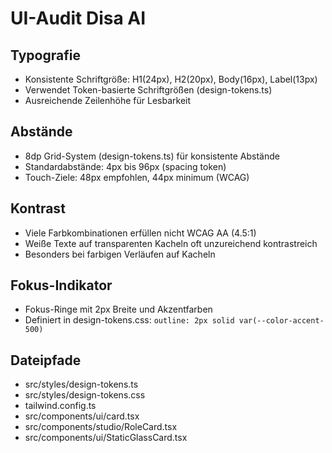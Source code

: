 # UI-Audit Disa AI

## Typografie

- Konsistente Schriftgröße: H1(24px), H2(20px), Body(16px), Label(13px)
- Verwendet Token-basierte Schriftgrößen (design-tokens.ts)
- Ausreichende Zeilenhöhe für Lesbarkeit

## Abstände

- 8dp Grid-System (design-tokens.ts) für konsistente Abstände
- Standardabstände: 4px bis 96px (spacing token)
- Touch-Ziele: 48px empfohlen, 44px minimum (WCAG)

## Kontrast

- Viele Farbkombinationen erfüllen nicht WCAG AA (4.5:1)
- Weiße Texte auf transparenten Kacheln oft unzureichend kontrastreich
- Besonders bei farbigen Verläufen auf Kacheln

## Fokus-Indikator

- Fokus-Ringe mit 2px Breite und Akzentfarben
- Definiert in design-tokens.css: `outline: 2px solid var(--color-accent-500)`

## Dateipfade

- src/styles/design-tokens.ts
- src/styles/design-tokens.css
- tailwind.config.ts
- src/components/ui/card.tsx
- src/components/studio/RoleCard.tsx
- src/components/ui/StaticGlassCard.tsx
